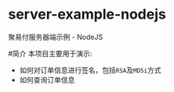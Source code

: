 server-example-nodejs
===================

聚易付服务器端示例 - NodeJS

#简介
本项目主要用于演示:

* 如何对订单信息进行签名，包括`RSA`及`MD5i`方式
* 如何查询订单信息
